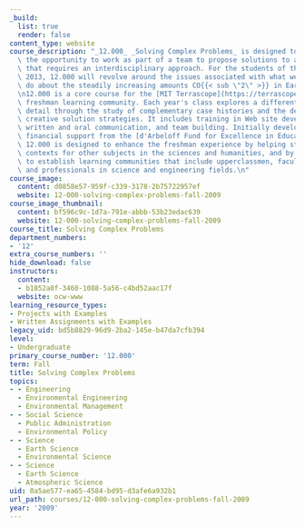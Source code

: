 ```yaml
---
_build:
  list: true
  render: false
content_type: website
course_description: "_12.000_ _Solving Complex Problems_ is designed to provide students\
  \ the opportunity to work as part of a team to propose solutions to a complex problem\
  \ that requires an interdisciplinary approach. For the students of the class of\
  \ 2013, 12.000 will revolve around the issues associated with what we can and must\
  \ do about the steadily increasing amounts CO{{< sub \"2\" >}} in Earth\u2019s atmosphere.\n\
  \n12.000 is a core course for the [MIT Terrascope](https://terrascope.mit.edu/)\
  \ freshman learning community. Each year's class explores a different problem in\
  \ detail through the study of complementary case histories and the development of\
  \ creative solution strategies. It includes training in Web site development, effective\
  \ written and oral communication, and team building. Initially developed with major\
  \ financial support from the [d'Arbeloff Fund for Excellence in Education](http://web.mit.edu/darbeloff/),\
  \ 12.000 is designed to enhance the freshman experience by helping students develop\
  \ contexts for other subjects in the sciences and humanities, and by helping them\
  \ to establish learning communities that include upperclassmen, faculty, MIT alumni,\
  \ and professionals in science and engineering fields.\n"
course_image:
  content: d0858e57-959f-c339-3178-2b75722957ef
  website: 12-000-solving-complex-problems-fall-2009
course_image_thumbnail:
  content: bf596c9c-1d7a-791e-abbb-53b23edac639
  website: 12-000-solving-complex-problems-fall-2009
course_title: Solving Complex Problems
department_numbers:
- '12'
extra_course_numbers: ''
hide_download: false
instructors:
  content:
  - b1852a0f-3460-1088-5a56-c4bd52aac17f
  website: ocw-www
learning_resource_types:
- Projects with Examples
- Written Assignments with Examples
legacy_uid: bd5b8829-96d9-2ba2-145e-b47da7cfb394
level:
- Undergraduate
primary_course_number: '12.000'
term: Fall
title: Solving Complex Problems
topics:
- - Engineering
  - Environmental Engineering
  - Environmental Management
- - Social Science
  - Public Administration
  - Environmental Policy
- - Science
  - Earth Science
  - Environmental Science
- - Science
  - Earth Science
  - Atmospheric Science
uid: 0a5ae577-ea65-4584-bd95-d3afe6a932b1
url_path: courses/12-000-solving-complex-problems-fall-2009
year: '2009'
---
```

